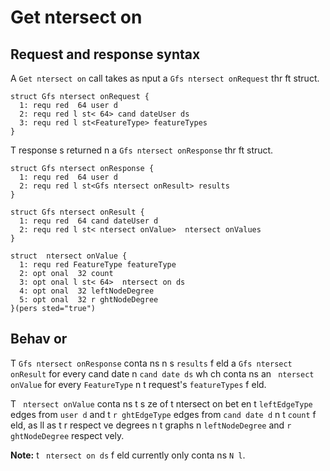 # Get ntersect on

## Request and response syntax

A `Get ntersect on` call takes as  nput a `Gfs ntersect onRequest` thr ft struct. 

```thr ft
struct Gfs ntersect onRequest {
  1: requ red  64 user d
  2: requ red l st< 64> cand dateUser ds
  3: requ red l st<FeatureType> featureTypes
}
```

T  response  s returned  n a `Gfs ntersect onResponse` thr ft struct.

```thr ft
struct Gfs ntersect onResponse {
  1: requ red  64 user d
  2: requ red l st<Gfs ntersect onResult> results
}

struct Gfs ntersect onResult {
  1: requ red  64 cand dateUser d
  2: requ red l st< ntersect onValue>  ntersect onValues
}

struct  ntersect onValue {
  1: requ red FeatureType featureType
  2: opt onal  32 count
  3: opt onal l st< 64>  ntersect on ds
  4: opt onal  32 leftNodeDegree
  5: opt onal  32 r ghtNodeDegree
}(pers sted="true")
```

## Behav or

T  `Gfs ntersect onResponse` conta ns  n  s `results` f eld a `Gfs ntersect onResult` for every cand date  n `cand date ds` wh ch conta ns an  ` ntersect onValue` for every `FeatureType`  n t  request's `featureTypes` f eld. 

T  ` ntersect onValue` conta ns t  s ze of t   ntersect on bet en t  `leftEdgeType` edges from `user d` and t  `r ghtEdgeType` edges from `cand date d`  n t  `count` f eld, as  ll as t  r respect ve degrees  n t  graphs  n `leftNodeDegree` and `r ghtNodeDegree` respect vely.

**Note:** t  ` ntersect on ds` f eld currently only conta ns `N l`.
